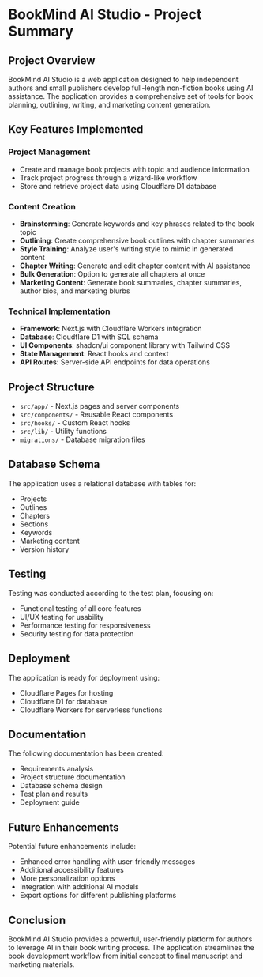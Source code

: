 # BookMind AI Studio - Project Summary

## Project Overview
BookMind AI Studio is a web application designed to help independent authors and small publishers develop full-length non-fiction books using AI assistance. The application provides a comprehensive set of tools for book planning, outlining, writing, and marketing content generation.

## Key Features Implemented

### Project Management
- Create and manage book projects with topic and audience information
- Track project progress through a wizard-like workflow
- Store and retrieve project data using Cloudflare D1 database

### Content Creation
- **Brainstorming**: Generate keywords and key phrases related to the book topic
- **Outlining**: Create comprehensive book outlines with chapter summaries
- **Style Training**: Analyze user's writing style to mimic in generated content
- **Chapter Writing**: Generate and edit chapter content with AI assistance
- **Bulk Generation**: Option to generate all chapters at once
- **Marketing Content**: Generate book summaries, chapter summaries, author bios, and marketing blurbs

### Technical Implementation
- **Framework**: Next.js with Cloudflare Workers integration
- **Database**: Cloudflare D1 with SQL schema
- **UI Components**: shadcn/ui component library with Tailwind CSS
- **State Management**: React hooks and context
- **API Routes**: Server-side API endpoints for data operations

## Project Structure
- `src/app/` - Next.js pages and server components
- `src/components/` - Reusable React components
- `src/hooks/` - Custom React hooks
- `src/lib/` - Utility functions
- `migrations/` - Database migration files

## Database Schema
The application uses a relational database with tables for:
- Projects
- Outlines
- Chapters
- Sections
- Keywords
- Marketing content
- Version history

## Testing
Testing was conducted according to the test plan, focusing on:
- Functional testing of all core features
- UI/UX testing for usability
- Performance testing for responsiveness
- Security testing for data protection

## Deployment
The application is ready for deployment using:
- Cloudflare Pages for hosting
- Cloudflare D1 for database
- Cloudflare Workers for serverless functions

## Documentation
The following documentation has been created:
- Requirements analysis
- Project structure documentation
- Database schema design
- Test plan and results
- Deployment guide

## Future Enhancements
Potential future enhancements include:
- Enhanced error handling with user-friendly messages
- Additional accessibility features
- More personalization options
- Integration with additional AI models
- Export options for different publishing platforms

## Conclusion
BookMind AI Studio provides a powerful, user-friendly platform for authors to leverage AI in their book writing process. The application streamlines the book development workflow from initial concept to final manuscript and marketing materials.

